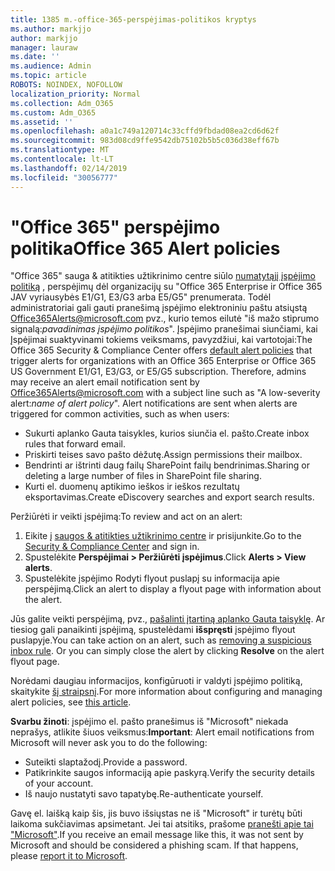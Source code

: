 ```yaml
---
title: 1385 m.-office-365-perspėjimas-politikos kryptys
ms.author: markjjo
author: markjjo
manager: lauraw
ms.date: ''
ms.audience: Admin
ms.topic: article
ROBOTS: NOINDEX, NOFOLLOW
localization_priority: Normal
ms.collection: Adm_O365
ms.custom: Adm_O365
ms.assetid: ''
ms.openlocfilehash: a0a1c749a120714c33cffd9fbdad08ea2cd6d62f
ms.sourcegitcommit: 983d08cd9ffe9542db75102b5b5c036d38eff67b
ms.translationtype: MT
ms.contentlocale: lt-LT
ms.lasthandoff: 02/14/2019
ms.locfileid: "30056777"
---
```

# <a name="office-365-alert-policies"></a><span data-ttu-id="e8521-102">"Office 365" perspėjimo politika</span><span class="sxs-lookup"><span data-stu-id="e8521-102">Office 365 Alert policies</span></span>

<span data-ttu-id="e8521-p101">"Office 365" sauga & atitikties užtikrinimo centre siūlo [numatytąjį įspėjimo politiką](https://docs.microsoft.com/office365/securitycompliance/alert-policies#default-alert-policies) , perspėjimų dėl organizacijų su "Office 365 Enterprise ir Office 365 JAV vyriausybės E1/G1, E3/G3 arba E5/G5" prenumerata. Todėl administratoriai gali gauti pranešimą įspėjimo elektroniniu paštu atsiųstą Office365Alerts@microsoft.com pvz., kurio temos eilutė "iš mažo stiprumo signalą:*pavadinimas įspėjimo politikos*". Įspėjimo pranešimai siunčiami, kai Įspėjimai suaktyvinami tokiems veiksmams, pavyzdžiui, kai vartotojai:</span><span class="sxs-lookup"><span data-stu-id="e8521-p101">The Office 365 Security & Compliance Center offers [default alert policies](https://docs.microsoft.com/office365/securitycompliance/alert-policies#default-alert-policies) that trigger alerts for organizations with an Office 365 Enterprise or Office 365 US Government E1/G1, E3/G3, or E5/G5 subscription. Therefore, admins may receive an alert email notification sent by Office365Alerts@microsoft.com with a subject line such as "A low-severity alert:*name of alert policy*". Alert notifications are sent when alerts are triggered for common activities, such as when users:</span></span>

- <span data-ttu-id="e8521-106">Sukurti aplanko Gauta taisykles, kurios siunčia el. pašto.</span><span class="sxs-lookup"><span data-stu-id="e8521-106">Create inbox rules that forward email.</span></span>
- <span data-ttu-id="e8521-107">Priskirti teises savo pašto dėžutę.</span><span class="sxs-lookup"><span data-stu-id="e8521-107">Assign permissions their mailbox.</span></span>
- <span data-ttu-id="e8521-108">Bendrinti ar ištrinti daug failų SharePoint failų bendrinimas.</span><span class="sxs-lookup"><span data-stu-id="e8521-108">Sharing or deleting a large number of files in SharePoint file sharing.</span></span>
- <span data-ttu-id="e8521-109">Kurti el. duomenų aptikimo ieškos ir ieškos rezultatų eksportavimas.</span><span class="sxs-lookup"><span data-stu-id="e8521-109">Create eDiscovery searches and export search results.</span></span>
 
<span data-ttu-id="e8521-110">Peržiūrėti ir veikti įspėjimą:</span><span class="sxs-lookup"><span data-stu-id="e8521-110">To review and act on an alert:</span></span>

1. <span data-ttu-id="e8521-111">Eikite į [saugos & atitikties užtikrinimo centre](https://protection.office.com) ir prisijunkite.</span><span class="sxs-lookup"><span data-stu-id="e8521-111">Go to the [Security & Compliance Center](https://protection.office.com) and sign in.</span></span>
2. <span data-ttu-id="e8521-112">Spustelėkite **Perspėjimai > Peržiūrėti įspėjimus**.</span><span class="sxs-lookup"><span data-stu-id="e8521-112">Click **Alerts > View alerts**.</span></span>
3. <span data-ttu-id="e8521-113">Spustelėkite įspėjimo Rodyti flyout puslapį su informacija apie perspėjimą.</span><span class="sxs-lookup"><span data-stu-id="e8521-113">Click an alert to display a flyout page with information about the alert.</span></span>

<span data-ttu-id="e8521-p102">Jūs galite veikti perspėjimą, pvz., [pašalinti įtartiną aplanko Gauta taisyklę](https://docs.microsoft.com/office365/securitycompliance/responding-to-a-compromised-email-account). Ar tiesiog gali panaikinti įspėjimą, spustelėdami **išspręsti** įspėjimo flyout puslapyje.</span><span class="sxs-lookup"><span data-stu-id="e8521-p102">You can take action on an alert, such as [removing a suspicious inbox rule](https://docs.microsoft.com/office365/securitycompliance/responding-to-a-compromised-email-account). Or you can simply close the alert by clicking **Resolve** on the alert flyout page.</span></span>

<span data-ttu-id="e8521-116">Norėdami daugiau informacijos, konfigūruoti ir valdyti įspėjimo politiką, skaitykite [šį straipsnį](https://docs.microsoft.com/office365/securitycompliance/alert-policies).</span><span class="sxs-lookup"><span data-stu-id="e8521-116">For more information about configuring and managing alert policies, see  [this article](https://docs.microsoft.com/office365/securitycompliance/alert-policies).</span></span>

<span data-ttu-id="e8521-117">**Svarbu žinoti**: įspėjimo el. pašto pranešimus iš "Microsoft" niekada neprašys, atlikite šiuos veiksmus:</span><span class="sxs-lookup"><span data-stu-id="e8521-117">**Important**: Alert email notifications from Microsoft will never ask you to do the following:</span></span>

- <span data-ttu-id="e8521-118">Suteikti slaptažodį.</span><span class="sxs-lookup"><span data-stu-id="e8521-118">Provide a password.</span></span>
- <span data-ttu-id="e8521-119">Patikrinkite saugos informaciją apie paskyrą.</span><span class="sxs-lookup"><span data-stu-id="e8521-119">Verify the security details of your account.</span></span>
- <span data-ttu-id="e8521-120">Iš naujo nustatyti savo tapatybę.</span><span class="sxs-lookup"><span data-stu-id="e8521-120">Re-authenticate yourself.</span></span>

<span data-ttu-id="e8521-p103">Gavę el. laišką kaip šis, jis buvo išsiųstas ne iš "Microsoft" ir turėtų būti laikoma sukčiavimas apsimetant. Jei tai atsitiks, prašome [pranešti apie tai "Microsoft"](https://docs.microsoft.com/office365/SecurityCompliance/report-junk-email-and-phishing-scams-in-outlook-on-the-web-eop).</span><span class="sxs-lookup"><span data-stu-id="e8521-p103">If you receive an email message like this, it was not sent by Microsoft and should be considered a phishing scam. If that happens, please [report it to Microsoft](https://docs.microsoft.com/office365/SecurityCompliance/report-junk-email-and-phishing-scams-in-outlook-on-the-web-eop).</span></span>